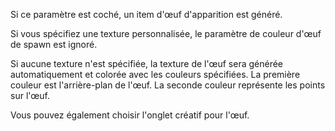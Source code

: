 Si ce paramètre est coché, un item d'œuf d'apparition est généré.

Si vous spécifiez une texture personnalisée, le paramètre de couleur d'œuf de spawn est ignoré.

Si aucune texture n'est spécifiée, la texture de l'œuf sera générée automatiquement et colorée avec les couleurs spécifiées. La première couleur est l'arrière-plan de l'œuf. La seconde couleur représente les points sur l'œuf.

Vous pouvez également choisir l'onglet créatif pour l'œuf.